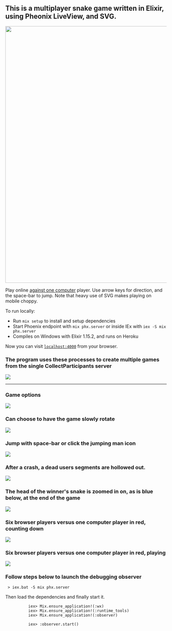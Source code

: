 



<a name="fast-start"></a>
<a name="s"></a>




## This is a multiplayer snake game written in Elixir, using Pheonix LiveView, and SVG.

[<img src="./priv/static/images/tall-elixir.webp" width="800">](https://evening-eyrie-25210-f2edb2eac607.herokuapp.com/images/tall-elixir.webp "Full size video") 


Play online [against one computer](https://evening-eyrie-25210-f2edb2eac607.herokuapp.com/Snake-Game/Player-1) player. Use arrow keys for direction, and the space-bar to jump. Note that heavy use of SVG makes playing on mobile choppy.





To run locally:
  * Run `mix setup` to install and setup dependencies
  * Start Phoenix endpoint with `mix phx.server` or inside IEx with `iex -S mix phx.server`
  * Compiles on Windows with Elixir 1.15.2, and runs on Heroku

Now you can visit [`localhost:4000`](http://localhost:4000) from your browser.





### The program uses these processes to create multiple games from the single CollectParticipants server



![](./assets/document-images/processes.png)

-------------------------------

### Game options
![](./assets/document-images/make-game.png)


### Can choose to have the game slowly rotate
![](./assets/document-images/diagonal-9.png)




### Jump with space-bar or click the jumping man icon
![](./assets/document-images/blue-jumps-red.png)





### After a crash, a dead users segments are hollowed out.
![](./assets/document-images/red-crashes.png)

### The head of the winner's snake is zoomed in on, as is blue below, at the end of the game
![](./assets/document-images/blue-wins.png)




### Six browser players versus one computer player in red, counting down
![](./assets/document-images/seven-snakes.png)


### Six browser players versus one computer player in red, playing
![](./assets/document-images/playing-seven.png)



### Follow steps below to launch the debugging observer
     > iex.bat -S mix phx.server


Then load the dependencies and finally start it.

              iex> Mix.ensure_application!(:wx) 
              iex> Mix.ensure_application!(:runtime_tools)
              iex> Mix.ensure_application!(:observer) 

              iex> :observer.start()


